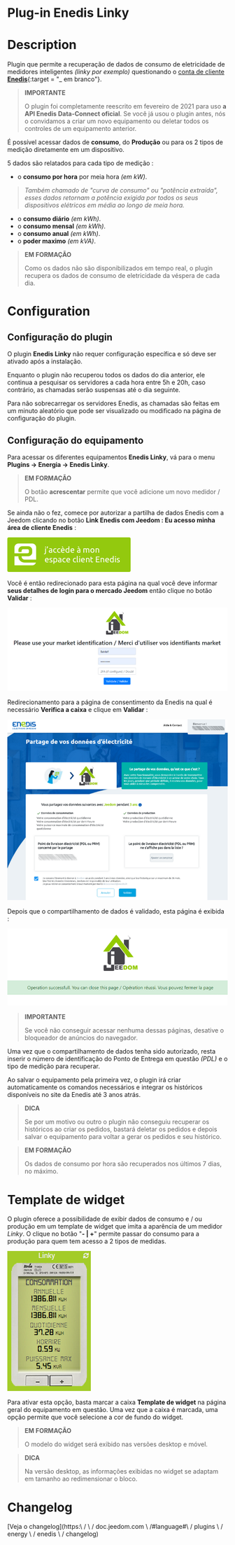 # Plug-in Enedis Linky

# Description

Plugin que permite a recuperação de dados de consumo de eletricidade de medidores inteligentes *(linky por exemplo)* questionando o [conta de cliente **Enedis**](https://mon-compte.enedis.fr/auth/XUI/#login/&realm=/enedis&forward=true){:target = "\_ em branco"}.

>**IMPORTANTE**
>
>O plugin foi completamente reescrito em fevereiro de 2021 para uso **a API Enedis Data-Connect oficial**. Se você já usou o plugin antes, nós o convidamos a criar um novo equipamento ou deletar todos os controles de um equipamento anterior.

É possível acessar dados de **consumo**, do **Produção** ou para os 2 tipos de medição diretamente em um dispositivo.

5 dados são relatados para cada tipo de medição :
- o **consumo por hora** por meia hora *(em kW)*.
>*Também chamado de "curva de consumo" ou "potência extraída", esses dados retornam a potência exigida por todos os seus dispositivos elétricos em média ao longo de meia hora.*

- o **consumo diário** *(em kWh)*.
- o **consumo mensal** *(em kWh)*.
- o **consumo anual** *(em kWh)*.
- o **poder maximo** *(em kVA)*.

>**EM FORMAÇÃO**  
>    
>Como os dados não são disponibilizados em tempo real, o plugin recupera os dados de consumo de eletricidade da véspera de cada dia.

# Configuration

## Configuração do plugin

O plugin **Enedis Linky** não requer configuração específica e só deve ser ativado após a instalação.

Enquanto o plugin não recuperou todos os dados do dia anterior, ele continua a pesquisar os servidores a cada hora entre 5h e 20h, caso contrário, as chamadas serão suspensas até o dia seguinte.

Para não sobrecarregar os servidores Enedis, as chamadas são feitas em um minuto aleatório que pode ser visualizado ou modificado na página de configuração do plugin.

## Configuração do equipamento

Para acessar os diferentes equipamentos **Enedis Linky**, vá para o menu **Plugins → Energia → Enedis Linky**.

>**EM FORMAÇÃO**
>    
>O botão **acrescentar** permite que você adicione um novo medidor / PDL.

Se ainda não o fez, comece por autorizar a partilha de dados Enedis com a Jeedom clicando no botão **Link Enedis com Jeedom : Eu acesso minha área de cliente Enedis** :      

![Lien espace-client Enedis](../images/link_enedis.png)

Você é então redirecionado para esta página na qual você deve informar **seus detalhes de login para o mercado Jeedom** então clique no botão **Validar** :      

![Authentification compte Market Jeedom](../images/Auth_Jeedom.png)

Redirecionamento para a página de consentimento da Enedis na qual é necessário **Verifica a caixa** e clique em **Validar** :     

![Autorisation Enedis](../images/Auth_Enedis.png)

Depois que o compartilhamento de dados é validado, esta página é exibida :     

![Succès](../images/Auth_Enedis_success.png)

>**IMPORTANTE**
>    
>Se você não conseguir acessar nenhuma dessas páginas, desative o bloqueador de anúncios do navegador.

Uma vez que o compartilhamento de dados tenha sido autorizado, resta inserir o número de identificação do Ponto de Entrega em questão *(PDL)* e o tipo de medição para recuperar.

Ao salvar o equipamento pela primeira vez, o plugin irá criar automaticamente os comandos necessários e integrar os históricos disponíveis no site da Enedis até 3 anos atrás.

>**DICA**
>
>Se por um motivo ou outro o plugin não conseguiu recuperar os históricos ao criar os pedidos, bastará deletar os pedidos e depois salvar o equipamento para voltar a gerar os pedidos e seu histórico.

>**EM FORMAÇÃO**
>
>Os dados de consumo por hora são recuperados nos últimos 7 dias, no máximo.

# Template de widget

O plugin oferece a possibilidade de exibir dados de consumo e / ou produção em um template de widget que imita a aparência de um medidor *Linky*. O clique no botão "**- | +**" permite passar do consumo para a produção para quem tem acesso a 2 tipos de medidas.

![Template de widget](../images/enedis_screenshot1.png)

Para ativar esta opção, basta marcar a caixa **Template de widget** na página geral do equipamento em questão. Uma vez que a caixa é marcada, uma opção permite que você selecione a cor de fundo do widget.

>**EM FORMAÇÃO**
>     
>O modelo do widget será exibido nas versões desktop e móvel.

>**DICA**
>     
>Na versão desktop, as informações exibidas no widget se adaptam em tamanho ao redimensionar o bloco.

# Changelog

[Veja o changelog](https:\ / \ / doc.jeedom.com \ /#language#\ / plugins \ / energy \ / enedis \ / changelog)
